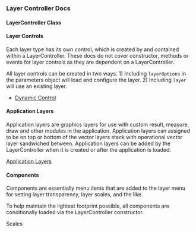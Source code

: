 ### Layer Controller Docs

#### LayerController Class

#### Layer Controls

Each layer type has its own control, which is created by and contained within a LayerController. These docs do not cover constructor, methods or events for layer controls as they are dependent on a LayerController.

All layer controls can be created in two ways. 1) Including `layerOptions` in the parameters object will load and configure the layer. 2) Including `layer` will use an existing layer.

* [Dynamic Control]()

#### Application Layers

Application layers are graphics layers for use with custom result, measure, draw and other modules in the application. Application layers can assigned to be on top or bottom of the vector layers stack with operational vector layer sandwiched between. Application layers can be added by the LayerController when it is created or after the application is loaded.

[Application Layers]()

#### Components

Components are essentially menu items that are added to the layer menu for setting layer transparency, layer scales, and the like.

To help maintain the lightest footprint possible, all components are conditionally loaded via the LayerController constructor.

Scales

